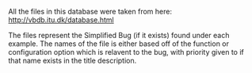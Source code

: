 All the files in this database were taken from here: http://vbdb.itu.dk/database.html

The files represent the Simplified Bug (if it exists) found under each example.
The names of the file is either based off of the function or configuration option which is relavent to the bug,
with priority given to if that name exists in the title description. 
